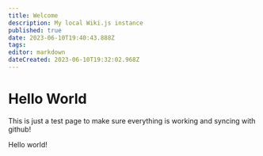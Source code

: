 ```yaml
---
title: Welcome
description: My local Wiki.js instance
published: true
date: 2023-06-10T19:40:43.888Z
tags: 
editor: markdown
dateCreated: 2023-06-10T19:32:02.968Z
---
```


# Hello World
This is just a test page to make sure everything is working and syncing with github!

Hello world!